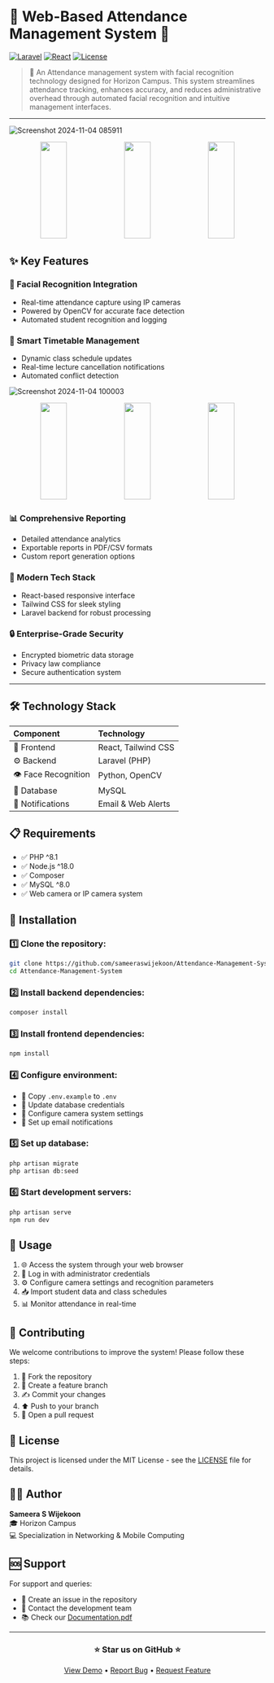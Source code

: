 # 📸 Web-Based Attendance Management System 🤖

[![Laravel](https://img.shields.io/badge/Framework-Laravel-red)](https://laravel.com/)
[![React](https://img.shields.io/badge/Frontend-React-blue)](https://reactjs.org/)
[![License](https://img.shields.io/badge/License-MIT-green)](LICENSE)

> 🌟 An Attendance management system with facial recognition technology designed for Horizon Campus. This system streamlines attendance tracking, enhances accuracy, and reduces administrative overhead through automated facial recognition and intuitive management interfaces.

---
![Screenshot 2024-11-04 085911](https://github.com/user-attachments/assets/ce44cd37-e210-4aaf-97fe-bbfad2d7dcce)
<div align="center">
  <img src="https://github.com/user-attachments/assets/ce44cd37-e210-4aaf-97fe-bbfad2d7dcce" width="32%" height="190px"/>
  <img src="https://github.com/user-attachments/assets/c7bfbd45-8c25-4a3c-af35-a44eaa0f4d28" width="32%" height="190px"/>
  <img src="https://github.com/user-attachments/assets/8ce8357a-69d5-46b7-b94d-a5f638c0da92" width="32%" height="190px"/>
</div>

## ✨ Key Features

### 🎥 Facial Recognition Integration
* Real-time attendance capture using IP cameras
* Powered by OpenCV for accurate face detection
* Automated student recognition and logging
  


### 📅 Smart Timetable Management
* Dynamic class schedule updates
* Real-time lecture cancellation notifications
* Automated conflict detection


![Screenshot 2024-11-04 100003](https://github.com/user-attachments/assets/62fcfbcd-a37f-4d40-845e-f81bfc585279)

<div align="center">
  <img src="https://github.com/user-attachments/assets/b79d65d2-b096-4a24-a8fd-e9f216ab4fef" width="32%" height="190px"/>
  <img src="https://github.com/user-attachments/assets/6ed99c23-1760-46c8-9d47-77bf872eca23" width="32%" height="190px"/>
  <img src="https://github.com/user-attachments/assets/1c37e646-650c-47b3-b93f-9b5e1206b0d4" width="32%" height="190px"/>
</div>

### 📊 Comprehensive Reporting
* Detailed attendance analytics
* Exportable reports in PDF/CSV formats
* Custom report generation options

### 🎨 Modern Tech Stack
* React-based responsive interface
* Tailwind CSS for sleek styling
* Laravel backend for robust processing

### 🔒 Enterprise-Grade Security
* Encrypted biometric data storage
* Privacy law compliance
* Secure authentication system

---

## 🛠️ Technology Stack

| Component | Technology |
|:----------|:-----------|
| 🎨 Frontend | React, Tailwind CSS |
| ⚙️ Backend | Laravel (PHP) |
| 👁️ Face Recognition | Python, OpenCV |
| 💾 Database | MySQL |
| 📧 Notifications | Email & Web Alerts |

## 📋 Requirements

* ✅ PHP ^8.1
* ✅ Node.js ^18.0
* ✅ Composer 
* ✅ MySQL ^8.0
* ✅ Web camera or IP camera system

## 🚀 Installation

### 1️⃣ Clone the repository:
```bash
git clone https://github.com/sameeraswijekoon/Attendance-Management-System.git
cd Attendance-Management-System
```

### 2️⃣ Install backend dependencies:
```bash
composer install
```

### 3️⃣ Install frontend dependencies:
```bash
npm install
```

### 4️⃣ Configure environment:
* 📝 Copy `.env.example` to `.env`
* 🔑 Update database credentials
* 📸 Configure camera system settings
* 📧 Set up email notifications

### 5️⃣ Set up database:
```bash
php artisan migrate
php artisan db:seed
```

### 6️⃣ Start development servers:
```bash
php artisan serve
npm run dev
```

## 📖 Usage

1. 🌐 Access the system through your web browser
2. 🔐 Log in with administrator credentials
3. ⚙️ Configure camera settings and recognition parameters
4. 📥 Import student data and class schedules
5. 📊 Monitor attendance in real-time

## 🤝 Contributing

We welcome contributions to improve the system! Please follow these steps:

1. 🍴 Fork the repository
2. 🌿 Create a feature branch
3. ✍️ Commit your changes
4. ⬆️ Push to your branch
5. 💫 Open a pull request

## 📜 License

This project is licensed under the MIT License - see the [LICENSE](LICENSE) file for details.

## 👨‍💻 Author

**Sameera S Wijekoon**  
🎓 Horizon Campus  
💻 Specialization in Networking & Mobile Computing

## 🆘 Support

For support and queries:
* 🐛 Create an issue in the repository
* 📧 Contact the development team
* 📚 Check our [Documentation.pdf](https://github.com/user-attachments/files/17893617/IT2020007.pdf)

---

<div align="center">

### ⭐ Star us on GitHub ⭐

[View Demo](https://demo-link) • [Report Bug](https://github.com/username/repo/issues) • [Request Feature](https://github.com/username/repo/issues)

</div>
